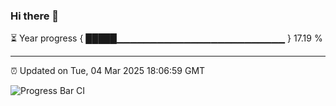 ### Hi there 👋

⏳ Year progress { █████▁▁▁▁▁▁▁▁▁▁▁▁▁▁▁▁▁▁▁▁▁▁▁▁▁ } 17.19 %

---

⏰ Updated on Tue, 04 Mar 2025 18:06:59 GMT

![Progress Bar CI](https://github.com/liununu/liununu/workflows/Progress%20Bar%20CI/badge.svg)
